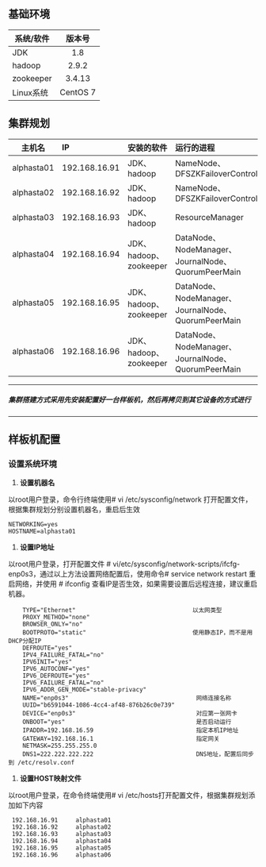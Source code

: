 ## 基础环境

系统/软件 | 版本号
-|:-:
JDK | 1.8 
hadoop | 2.9.2
zookeeper | 3.4.13
Linux系统 | CentOS 7

## 集群规划

主机名|IP |安装的软件|运行的进程
-|:-|:-|:-
alphasta01|192.168.16.91|JDK、hadoop|NameNode、DFSZKFailoverController
alphasta02|192.168.16.92|JDK、hadoop|NameNode、DFSZKFailoverController
alphasta03|192.168.16.93|JDK、hadoop|ResourceManager
alphasta04|192.168.16.94|JDK、hadoop、zookeeper|DataNode、NodeManager、JournalNode、QuorumPeerMain
alphasta05|192.168.16.95|JDK、hadoop、zookeeper|DataNode、NodeManager、JournalNode、QuorumPeerMain
alphasta06|192.168.16.96|JDK、hadoop、zookeeper|DataNode、NodeManager、JournalNode、QuorumPeerMain

***
##### 集群搭建方式采用先安装配置好一台样板机，然后再拷贝到其它设备的方式进行
*** 

## 样板机配置

### 设置系统环境

1.   **设置机器名**

   以root用户登录，命令行终端使用# vi /etc/sysconfig/network 打开配置文件，根据集群规划分别设置机器名，重启后生效

```
NETWORKING=yes
HOSTNAME=alphasta01
```

1.   **设置IP地址**

   以root用户登录，打开配置文件 # vi/etc/sysconfig/network-scripts/ifcfg-enp0s3，通过以上方法设置网络配置后，使用命令# service network restart 重启网络，并使用 # ifconfig 查看IP是否生效，如果需要设置后远程连接，建议重启机器。

```
    TYPE="Ethernet"                                 以太网类型
    PROXY_METHOD="none"
    BROWSER_ONLY="no"
    BOOTPROTO="static"                              使用静态IP，而不是用DHCP分配IP
    DEFROUTE="yes"
    IPV4_FAILURE_FATAL="no"
    IPV6INIT="yes"
    IPV6_AUTOCONF="yes"
    IPV6_DEFROUTE="yes"
    IPV6_FAILURE_FATAL="no"
    IPV6_ADDR_GEN_MODE="stable-privacy"
    NAME="enp0s3"                                    网络连接名称
    UUID="b6591044-1086-4cc4-af48-876b26c0e739"
    DEVICE="enp0s3"                                  对应第一张网卡
    ONBOOT="yes"                                     是否启动运行
    IPADDR=192.168.16.59                             指定本机IP地址
    GATEWAY=192.168.16.1                             指定网关
    NETMASK=255.255.255.0                            
    DNS1=222.222.222.222                             DNS地址，配置后同步到 /etc/resolv.conf
```

1.  **设置HOST映射文件**

   以root用户登录，在命令终端使用# vi /etc/hosts打开配置文件，根据集群规划添加如下内容

```   
 192.168.16.91     alphasta01
 192.168.16.92     alphasta02
 192.168.16.93     alphasta03
 192.168.16.94     alphasta04
 192.168.16.95     alphasta05 
 192.168.16.96     alphasta06 
```
